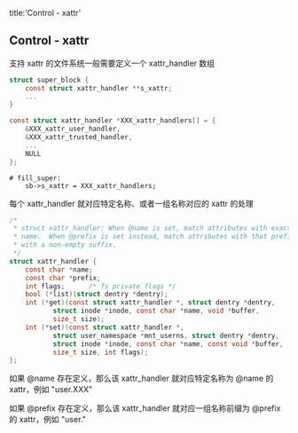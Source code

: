 title:'Control - xattr'
## Control - xattr

支持 xattr 的文件系统一般需要定义一个 xattr_handler 数组

```c
struct super_block {
	const struct xattr_handler **s_xattr;
	...
}
```

```c
const struct xattr_handler *XXX_xattr_handlers[] = {
	&XXX_xattr_user_handler,
	&XXX_xattr_trusted_handler,
	...
	NULL
};
```

```
# fill_super:
    sb->s_xattr = XXX_xattr_handlers;
```


每个 xattr_handler 就对应特定名称、或者一组名称对应的 xattr 的处理

```c
/*
 * struct xattr_handler: When @name is set, match attributes with exactly that
 * name.  When @prefix is set instead, match attributes with that prefix and
 * with a non-empty suffix.
 */
struct xattr_handler {
	const char *name;
	const char *prefix;
	int flags;      /* fs private flags */
	bool (*list)(struct dentry *dentry);
	int (*get)(const struct xattr_handler *, struct dentry *dentry,
		   struct inode *inode, const char *name, void *buffer,
		   size_t size);
	int (*set)(const struct xattr_handler *,
		   struct user_namespace *mnt_userns, struct dentry *dentry,
		   struct inode *inode, const char *name, const void *buffer,
		   size_t size, int flags);
};
```

如果 @name 存在定义，那么该 xattr_handler 就对应特定名称为 @name 的 xattr，例如 "user.XXX"

如果 @prefix 存在定义，那么该 xattr_handler 就对应一组名称前缀为 @prefix 的 xattr，例如 "user."


